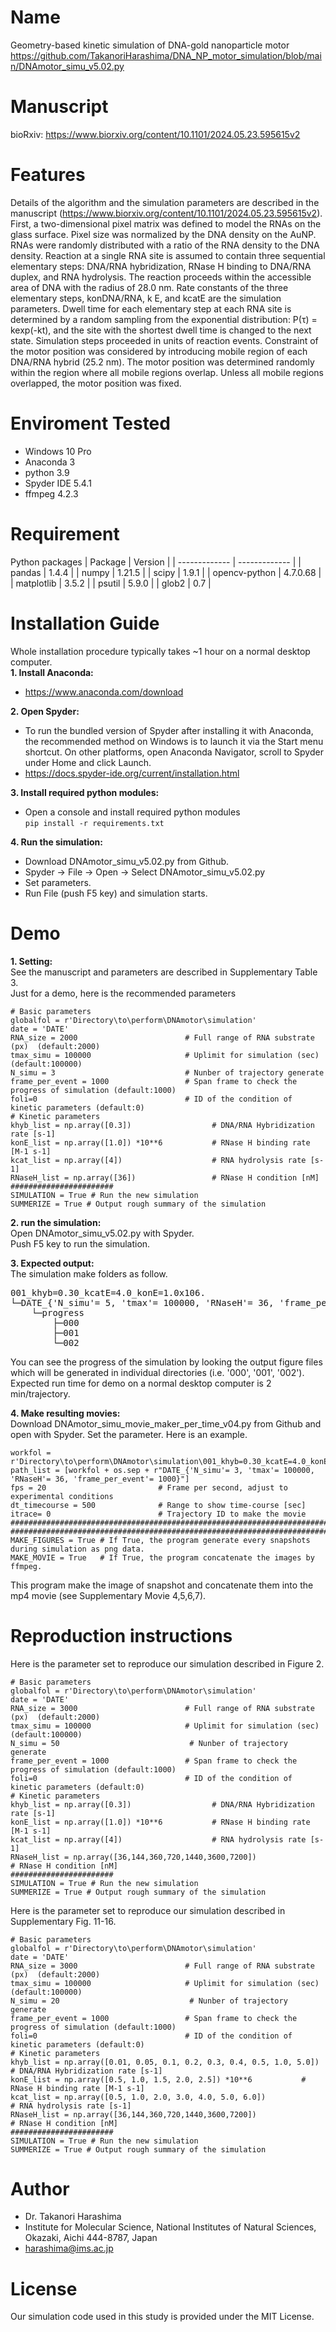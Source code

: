 # Name

Geometry-based kinetic simulation of DNA-gold nanoparticle motor
https://github.com/TakanoriHarashima/DNA_NP_motor_simulation/blob/main/DNAmotor_simu_v5.02.py

# Manuscript

bioRxiv: https://www.biorxiv.org/content/10.1101/2024.05.23.595615v2

# Features

Details of the algorithm and the simulation parameters are described in the manuscript (https://www.biorxiv.org/content/10.1101/2024.05.23.595615v2). First, a two-dimensional pixel matrix was defined to model the RNAs on the glass surface. Pixel size was normalized by the DNA density on the AuNP. RNAs were randomly distributed with a ratio of the RNA density to the DNA density. Reaction at a single RNA site is assumed to contain three sequential elementary steps: DNA/RNA hybridization, RNase H binding to DNA/RNA duplex, and RNA hydrolysis. The reaction proceeds within the accessible area of DNA with the radius of 28.0 nm. Rate constants of the three elementary steps, konDNA/RNA, k E, and kcatE are the simulation parameters. Dwell time for each elementary step at each RNA site is determined by a random sampling from the exponential distribution: P(τ) = kexp(-kt), and the site with the shortest dwell time is changed to the next state. Simulation steps proceeded in units of reaction events. Constraint of the motor position was considered by introducing mobile region of each DNA/RNA hybrid (25.2 nm). The motor position was determined randomly within the region where all mobile regions overlap. Unless all mobile regions overlapped, the motor position was fixed. 

# Enviroment Tested
  - Windows 10 Pro
  - Anaconda 3
  - python 3.9
  - Spyder IDE 5.4.1
  - ffmpeg 4.2.3

# Requirement
Python packages
| Package  | Version |
| ------------- | ------------- |
| pandas  | 1.4.4  |
| numpy  | 1.21.5  |
| scipy  | 1.9.1  |
| opencv-python  | 4.7.0.68  |
| matplotlib  | 3.5.2  |
| psutil  | 5.9.0  |
| glob2  | 0.7  |

# Installation Guide
Whole installation procedure typically takes ~1 hour on a normal desktop computer.  
**1. Install Anaconda:**  
  - https://www.anaconda.com/download

**2. Open Spyder:**  
  - To run the bundled version of Spyder after installing it with Anaconda, the recommended method on Windows is to launch it via the Start menu shortcut. On other platforms, open Anaconda Navigator, scroll to Spyder under Home and click Launch.
  - https://docs.spyder-ide.org/current/installation.html

**3. Install required python modules:**  
  - Open a console and install required python modules  
    ```pip install -r requirements.txt```
    
**4. Run the simulation:**  
  - Download DNAmotor_simu_v5.02.py from Github.
  - Spyder -> File -> Open -> Select DNAmotor_simu_v5.02.py
  - Set parameters.
  - Run File (push F5 key) and simulation starts.

# Demo
**1. Setting:**  
See the manuscript and parameters are described in Supplementary Table 3.  
Just for a demo, here is the recommended parameters  
```
# Basic parameters
globalfol = r'Directory\to\perform\DNAmotor\simulation'
date = 'DATE'
RNA_size = 2000                        # Full range of RNA substrate (px)  (default:2000)
tmax_simu = 100000                     # Uplimit for simulation (sec)  (default:100000)
N_simu = 3                             # Nunber of trajectory generate 
frame_per_event = 1000                 # Span frame to check the progress of simulation (default:1000)
foli=0                                 # ID of the condition of kinetic parameters (default:0)
# Kinetic parameters
khyb_list = np.array([0.3])                  # DNA/RNA Hybridization rate [s-1]
konE_list = np.array([1.0]) *10**6           # RNase H binding rate [M-1 s-1]
kcat_list = np.array([4])                    # RNA hydrolysis rate [s-1] 
RNaseH_list = np.array([36])                 # RNase H condition [nM]
#######################
SIMULATION = True # Run the new simulation
SUMMERIZE = True # Output rough summary of the simulation
```
**2. run the simulation:**  
Open DNAmotor_simu_v5.02.py with Spyder.  
Push F5 key to run the simulation.  

**3. Expected output:**  
The simulation make folders as follow.  
<pre>
001_khyb=0.30_kcatE=4.0_konE=1.0x106.
└─DATE_{'N_simu'= 5, 'tmax'= 100000, 'RNaseH'= 36, 'frame_per_event'= 1000}
    └─progress
        ├─000
        ├─001
        └─002
</pre>
You can see the progress of the simulation by looking the output figure files which will be generated in individual directories (i.e. '000', '001', '002').  
Expected run time for demo on a normal desktop computer is 2 min/trajectory.  

**4. Make resulting movies:**  
Download DNAmotor_simu_movie_maker_per_time_v04.py from Github and open with Spyder.
Set the parameter. Here is an example.
```
workfol = r'Directory\to\perform\DNAmotor\simulation\001_khyb=0.30_kcatE=4.0_konE=1.0x106'
path_list = [workfol + os.sep + r"DATE_{'N_simu'= 3, 'tmax'= 100000, 'RNaseH'= 36, 'frame_per_event'= 1000}"]
fps = 20                         # Frame per second, adjust to experimental conditions
dt_timecourse = 500              # Range to show time-course [sec]
itrace= 0                        # Trajectory ID to make the movie 
###############################################################################
###############################################################################
MAKE_FIGURES = True # If True, the program generate every snapshots during simulation as png data.  
MAKE_MOVIE = True   # If True, the program concatenate the images by ffmpeg.  
```  
This program make the image of snapshot and concatenate them into the mp4 movie (see Supplementary Movie 4,5,6,7).

# Reproduction instructions  
Here is the parameter set to reproduce our simulation described in Figure 2.
```
# Basic parameters
globalfol = r'Directory\to\perform\DNAmotor\simulation'
date = 'DATE'
RNA_size = 3000                        # Full range of RNA substrate (px)  (default:2000)
tmax_simu = 100000                     # Uplimit for simulation (sec)  (default:100000)
N_simu = 50                             # Nunber of trajectory generate 
frame_per_event = 1000                 # Span frame to check the progress of simulation (default:1000)
foli=0                                 # ID of the condition of kinetic parameters (default:0)
# Kinetic parameters
khyb_list = np.array([0.3])                  # DNA/RNA Hybridization rate [s-1]
konE_list = np.array([1.0]) *10**6           # RNase H binding rate [M-1 s-1]
kcat_list = np.array([4])                    # RNA hydrolysis rate [s-1] 
RNaseH_list = np.array([36,144,360,720,1440,3600,7200])                 # RNase H condition [nM]
#######################
SIMULATION = True # Run the new simulation
SUMMERIZE = True # Output rough summary of the simulation
```
  
Here is the parameter set to reproduce our simulation described in Supplementary Fig. 11-16.
```
# Basic parameters
globalfol = r'Directory\to\perform\DNAmotor\simulation'
date = 'DATE'
RNA_size = 3000                        # Full range of RNA substrate (px)  (default:2000)
tmax_simu = 100000                     # Uplimit for simulation (sec)  (default:100000)
N_simu = 20                             # Nunber of trajectory generate 
frame_per_event = 1000                 # Span frame to check the progress of simulation (default:1000)
foli=0                                 # ID of the condition of kinetic parameters (default:0)
# Kinetic parameters
khyb_list = np.array([0.01, 0.05, 0.1, 0.2, 0.3, 0.4, 0.5, 1.0, 5.0])                  # DNA/RNA Hybridization rate [s-1]
konE_list = np.array([0.5, 1.0, 1.5, 2.0, 2.5]) *10**6           # RNase H binding rate [M-1 s-1]
kcat_list = np.array([0.5, 1.0, 2.0, 3.0, 4.0, 5.0, 6.0])                    # RNA hydrolysis rate [s-1] 
RNaseH_list = np.array([36,144,360,720,1440,3600,7200])                 # RNase H condition [nM]
#######################
SIMULATION = True # Run the new simulation
SUMMERIZE = True # Output rough summary of the simulation
```


# Author

* Dr. Takanori Harashima
* Institute for Molecular Science, National Institutes of Natural Sciences, Okazaki, Aichi 444-8787, Japan
* harashima@ims.ac.jp

# License

Our simulation code used in this study is provided under the MIT License.

